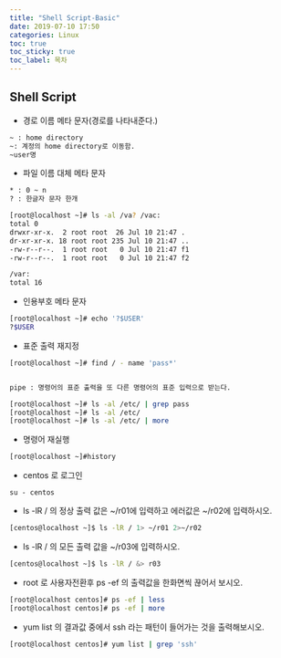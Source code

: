 ```yaml
---
title: "Shell Script-Basic"
date: 2019-07-10 17:50
categories: Linux 
toc: true 
toc_sticky: true
toc_label: 목차
---
```


## Shell Script


- 경로 이름 메타 문자(경로를 나타내준다.)

```bash
~ : home directory
~: 계정의 home directory로 이동함.
~user명 
```


- 파일 이름 대체 메타 문자

```bash
* : 0 ~ n
? : 한글자 문자 한개 
```

```bash
[root@localhost ~]# ls -al /va? /vac:
total 0
drwxr-xr-x.  2 root root  26 Jul 10 21:47 .
dr-xr-xr-x. 18 root root 235 Jul 10 21:47 ..
-rw-r--r--.  1 root root   0 Jul 10 21:47 f1
-rw-r--r--.  1 root root   0 Jul 10 21:47 f2

/var:
total 16
```


- 인용부호 메타 문자
```bash
[root@localhost ~]# echo '?$USER'
?$USER
```

- 표준 출력 재지정

```bash
[root@localhost ~]# find / - name 'pass*'


pipe : 명령어의 표준 출력을 또 다른 명령어의 표준 입력으로 받는다. 

[root@localhost ~]# ls -al /etc/ | grep pass
[root@localhost ~]# ls -al /etc/
[root@localhost ~]# ls -al /etc/ | more
```

- 명령어 재실행
```bash
[root@localhost ~]#history
```


- centos 로 로그인

```
su - centos
```


- ls -lR / 의 정상 출력 값은  ~/r01에 입력하고 에러값은 ~/r02에 입력하시오.
```bash
[centos@localhost ~]$ ls -lR / 1> ~/r01 2>~/r02
```
- ls -lR / 의 모든 출력 값을 ~/r03에 입력하시오.
```bash
[centos@localhost ~]$ ls -lR / &> r03
```
- root 로 사용자전환후 ps -ef 의 출력값을 한화면씩 끊어서 보시오.
```bash
[root@localhost centos]# ps -ef | less
[root@localhost centos]# ps -ef | more
```
- yum list 의 결과값 중에서 ssh 라는 패턴이 들어가는 것을 출력해보시오.
```bash
[root@localhost centos]# yum list | grep 'ssh'
```

